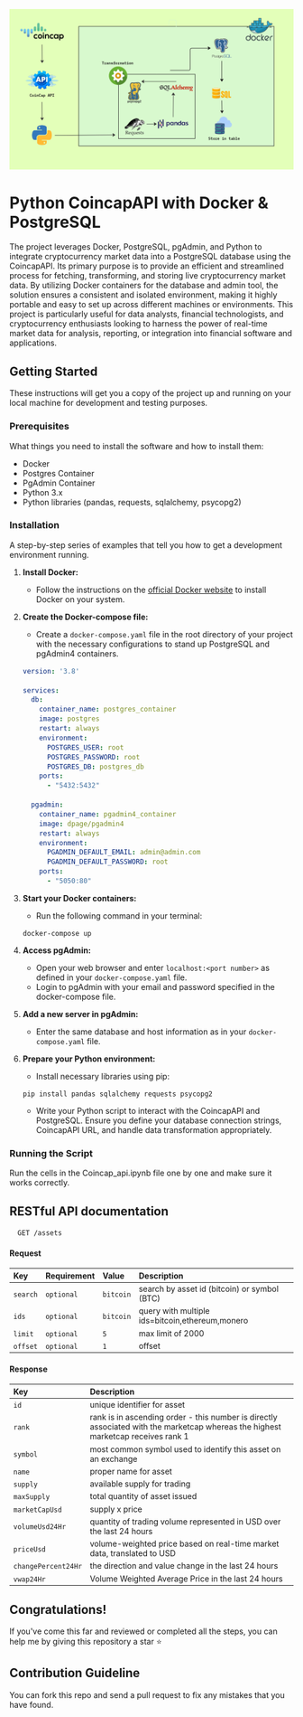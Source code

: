 ![Logo](https://github.com/mtahiraslan/python-api-with-docker-and-postgres/blob/main/architecture.png)

# Python CoincapAPI with Docker & PostgreSQL

The project leverages Docker, PostgreSQL, pgAdmin, and Python to integrate cryptocurrency market data into a PostgreSQL database using the CoincapAPI. Its primary purpose is to provide an efficient and streamlined process for fetching, transforming, and storing live cryptocurrency market data. By utilizing Docker containers for the database and admin tool, the solution ensures a consistent and isolated environment, making it highly portable and easy to set up across different machines or environments. This project is particularly useful for data analysts, financial technologists, and cryptocurrency enthusiasts looking to harness the power of real-time market data for analysis, reporting, or integration into financial software and applications.

## Getting Started

These instructions will get you a copy of the project up and running on your local machine for development and testing purposes.

### Prerequisites

What things you need to install the software and how to install them:

- Docker
- Postgres Container
- PgAdmin Container
- Python 3.x
- Python libraries (pandas, requests, sqlalchemy, psycopg2)

### Installation

A step-by-step series of examples that tell you how to get a development environment running.

1. **Install Docker:**
   - Follow the instructions on the [official Docker website](https://docs.docker.com/get-docker/) to install Docker on your system.

2. **Create the Docker-compose file:**
   - Create a `docker-compose.yaml` file in the root directory of your project with the necessary configurations to stand up PostgreSQL and pgAdmin4 containers.

    ```yaml
    version: '3.8'
    
    services:
      db:
        container_name: postgres_container
        image: postgres
        restart: always
        environment:
          POSTGRES_USER: root
          POSTGRES_PASSWORD: root
          POSTGRES_DB: postgres_db
        ports:
          - "5432:5432"
      
      pgadmin:
        container_name: pgadmin4_container
        image: dpage/pgadmin4
        restart: always
        environment:
          PGADMIN_DEFAULT_EMAIL: admin@admin.com
          PGADMIN_DEFAULT_PASSWORD: root
        ports:
          - "5050:80"
    ```

3. **Start your Docker containers:**
   - Run the following command in your terminal:

    ```
    docker-compose up
    ```

4. **Access pgAdmin:**
   - Open your web browser and enter `localhost:<port number>` as defined in your `docker-compose.yaml` file.
   - Login to pgAdmin with your email and password specified in the docker-compose file.

5. **Add a new server in pgAdmin:**
   - Enter the same database and host information as in your `docker-compose.yaml` file.

6. **Prepare your Python environment:**
   - Install necessary libraries using pip:

    ```
    pip install pandas sqlalchemy requests psycopg2
    ```

   - Write your Python script to interact with the CoincapAPI and PostgreSQL. Ensure you define your database connection strings, CoincapAPI URL, and handle data transformation appropriately.

### Running the Script

Run the cells in the Coincap_api.ipynb file one by one and make sure it works correctly.


## RESTful API documentation

```http
  GET /assets
```

#### Request

| Key | Requirement     | Value                | Description                |
| :-------- | :------- | :------------------------- | :------------------------- |
| `search` | `optional` | `bitcoin` | search by asset id (bitcoin) or symbol (BTC) |
| `ids` | `optional` | `bitcoin` | query with multiple ids=bitcoin,ethereum,monero |
| `limit` | `optional` | `5` | max limit of 2000 |
| `offset` | `optional` | `1` | offset |

#### Response

| Key | Description     |
| :-------- | :------- | 
| `id`           | unique identifier for asset | 
| `rank`         | rank is in ascending order - this number is directly associated with the marketcap whereas the highest marketcap receives rank 1 | 
| `symbol`       | most common symbol used to identify this asset on an exchange | 
| `name`         | proper name for asset | 
| `supply`       | available supply for trading | 
| `maxSupply`    | total quantity of asset issued | 
| `marketCapUsd` | supply x price | 
| `volumeUsd24Hr` | quantity of trading volume represented in USD over the last 24 hours | 
| `priceUsd`     | volume-weighted price based on real-time market data, translated to USD | 
| `changePercent24Hr` | the direction and value change in the last 24 hours | 
| `vwap24Hr`     | Volume Weighted Average Price in the last 24 hours | 

## Congratulations!

If you've come this far and reviewed or completed all the steps, you can help me by giving this repository a star ⭐

## Contribution Guideline

You can fork this repo and send a pull request to fix any mistakes that you have found.
